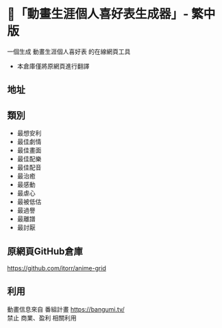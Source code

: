 # 🤖「動畫生涯個人喜好表生成器」- 繁中版
一個生成 動畫生涯個人喜好表 的在線網頁工具
* 本倉庫僅將原網頁進行翻譯

## 地址

## 類別
* 最想安利
* 最佳劇情
* 最佳畫面
* 最佳配樂
* 最佳配音
* 最治癒
* 最感動
* 最虐心
* 最被低估
* 最過譽
* 最離譜
* 最討厭

## 原網頁GitHub倉庫
https://github.com/itorr/anime-grid

## 利用
動畫信息來自 番組計畫 https://bangumi.tv/  
禁止 商業、盈利 相關利用
